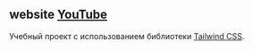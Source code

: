 ## website [YouTube]()
Учебный проект с использованием библиотеки [Tailwind CSS](https://tailwindcss.com/).
